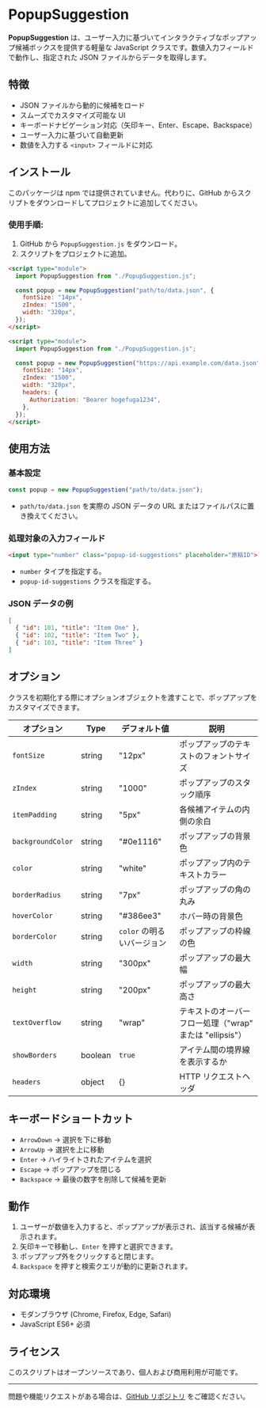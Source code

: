 # PopupSuggestion

**PopupSuggestion** は、ユーザー入力に基づいてインタラクティブなポップアップ候補ボックスを提供する軽量な JavaScript クラスです。数値入力フィールドで動作し、指定された JSON ファイルからデータを取得します。

## 特徴

- JSON ファイルから動的に候補をロード
- スムーズでカスタマイズ可能な UI
- キーボードナビゲーション対応（矢印キー、Enter、Escape、Backspace）
- ユーザー入力に基づいて自動更新
- 数値を入力する `<input>` フィールドに対応

## インストール

このパッケージは npm では提供されていません。代わりに、GitHub からスクリプトをダウンロードしてプロジェクトに追加してください。

### 使用手順:

1. GitHub から `PopupSuggestion.js` をダウンロード。
2. スクリプトをプロジェクトに追加。

```html
<script type="module">
  import PopupSuggestion from "./PopupSuggestion.js";

  const popup = new PopupSuggestion("path/to/data.json", {
    fontSize: "14px",
    zIndex: "1500",
    width: "320px",
  });
</script>
```

```html
<script type="module">
  import PopupSuggestion from "./PopupSuggestion.js";

  const popup = new PopupSuggestion("https://api.example.com/data.json", {
    fontSize: "14px",
    zIndex: "1500",
    width: "320px",
    headers: {
      Authorization: "Bearer hogefuga1234",
    },
  });
</script>
```

## 使用方法

### 基本設定

```javascript
const popup = new PopupSuggestion("path/to/data.json");
```

- `path/to/data.json` を実際の JSON データの URL またはファイルパスに置き換えてください。

### 処理対象の入力フィールド

```html
<input type="number" class="popup-id-suggestions" placeholder="原稿ID">
```

- `number` タイプを指定する。
- `popup-id-suggestions` クラスを指定する。

### JSON データの例

```json
[
  { "id": 101, "title": "Item One" },
  { "id": 102, "title": "Item Two" },
  { "id": 103, "title": "Item Three" }
]
```

## オプション

クラスを初期化する際にオプションオブジェクトを渡すことで、ポップアップをカスタマイズできます。

| オプション        | Type    | デフォルト値               | 説明                                                     |
| ----------------- | ------- | -------------------------- | -------------------------------------------------------- |
| `fontSize`        | string  | "12px"                     | ポップアップのテキストのフォントサイズ                   |
| `zIndex`          | string  | "1000"                     | ポップアップのスタック順序                               |
| `itemPadding`     | string  | "5px"                      | 各候補アイテムの内側の余白                               |
| `backgroundColor` | string  | "#0e1116"                  | ポップアップの背景色                                     |
| `color`           | string  | "white"                    | ポップアップ内のテキストカラー                           |
| `borderRadius`    | string  | "7px"                      | ポップアップの角の丸み                                   |
| `hoverColor`      | string  | "#386ee3"                  | ホバー時の背景色                                         |
| `borderColor`     | string  | `color` の明るいバージョン | ポップアップの枠線の色                                   |
| `width`           | string  | "300px"                    | ポップアップの最大幅                                     |
| `height`          | string  | "200px"                    | ポップアップの最大高さ                                   |
| `textOverflow`    | string  | "wrap"                     | テキストのオーバーフロー処理（"wrap" または "ellipsis"） |
| `showBorders`     | boolean | `true`                     | アイテム間の境界線を表示するか                           |
| `headers`         | object  | {}                         | HTTP リクエストヘッダ |

## キーボードショートカット

- `ArrowDown` → 選択を下に移動
- `ArrowUp` → 選択を上に移動
- `Enter` → ハイライトされたアイテムを選択
- `Escape` → ポップアップを閉じる
- `Backspace` → 最後の数字を削除して候補を更新

## 動作

1. ユーザーが数値を入力すると、ポップアップが表示され、該当する候補が表示されます。
2. 矢印キーで移動し、`Enter` を押すと選択できます。
3. ポップアップ外をクリックすると閉じます。
4. `Backspace` を押すと検索クエリが動的に更新されます。

## 対応環境

- モダンブラウザ (Chrome, Firefox, Edge, Safari)
- JavaScript ES6+ 必須

## ライセンス

このスクリプトはオープンソースであり、個人および商用利用が可能です。

---

問題や機能リクエストがある場合は、[GitHub リポジトリ](#) をご確認ください。
